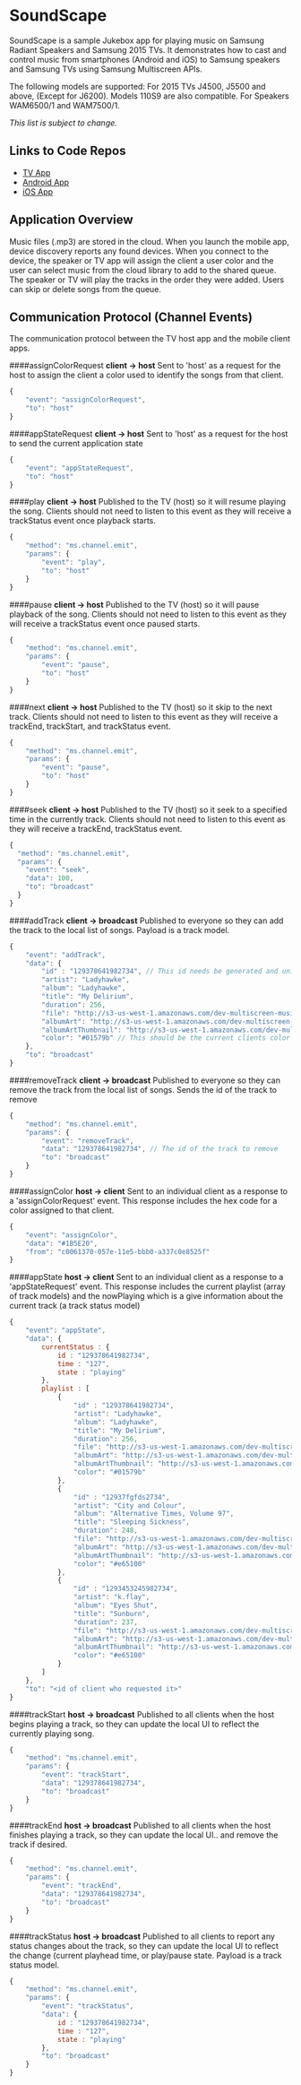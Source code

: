 # SoundScape

SoundScape is a sample Jukebox app for playing music on Samsung Radiant
Speakers and Samsung 2015 TVs. It demonstrates how to cast and control music from
smartphones (Android and iOS) to Samsung speakers and Samsung TVs using
Samsung Multiscreen APIs.

The following models are supported: For 2015 TVs
J4500, J5500 and above, (Except for J6200). Models 110S9 are also compatible.
For Speakers WAM6500/1 and WAM7500/1.

*This list is subject to change.*

## Links to Code Repos

- [TV App](https://github.com/MultiScreenSDK/soundscape-tv)
- [Android App](https://github.com/MultiScreenSDK/android-audioplayer)
- [iOS App](https://github.com/MultiScreenSDK/ios-audioplayer)

## Application Overview

Music files (.mp3) are stored in the cloud.  When you launch the mobile app, device discovery reports any found devices. When you connect to the device, the speaker or TV app will assign the client a user color and the user can select music from the cloud library to add to the shared queue.  The speaker or TV will play the tracks in the order they were added. Users can skip or delete songs from the queue.

## Communication Protocol (Channel Events)

The communication protocol between the TV host app and the mobile client apps.

####assignColorRequest
**client -> host**
Sent to 'host' as a request for the host to assign the client a color used to
identify the songs from that client.
```javascript
{
    "event": "assignColorRequest",
    "to": "host"
}
```

####appStateRequest
**client -> host**
Sent to 'host' as a request for the host to send the current application state
```javascript
{
    "event": "appStateRequest",
    "to": "host"
}
```

####play
**client -> host**
Published to the TV (host) so it will resume playing the song. Clients should not need to listen to this event as they will receive a trackStatus event once playback starts.
```javascript
{
    "method": "ms.channel.emit",
    "params": {
        "event": "play",
        "to": "host"
    }
}
```

####pause
**client -> host**
Published to the TV (host) so it will pause playback of the song. Clients should not need to listen to this event as they will receive a trackStatus event once paused starts.
```javascript
{
    "method": "ms.channel.emit",
    "params": {
        "event": "pause",
        "to": "host"
    }
}
```

####next
**client -> host**
Published to the TV (host) so it skip to the next track. Clients should not need to listen to this event as they will receive a trackEnd, trackStart, and trackStatus event.
```javascript
{
    "method": "ms.channel.emit",
    "params": {
        "event": "pause",
        "to": "host"
    }
}
```

####seek
**client -> host**
Published to the TV (host) so it seek to a specified time in the currently track. Clients should not need to listen to this event as they will receive a trackEnd, trackStatus event.
```javascript
{
  "method": "ms.channel.emit",
  "params": {
    "event": "seek",
    "data": 100,
    "to": "broadcast"
  }
}
```

####addTrack
**client -> broadcast**
Published to everyone so they can add the track to the local list of songs. Payload is a track model.
```javascript
{
    "event": "addTrack",
    "data": {
        "id" : "129378641982734", // This id needs be generated and unique per add
        "artist": "Ladyhawke",
        "album": "Ladyhawke",
        "title": "My Delirium",
        "duration": 256,
        "file": "http://s3-us-west-1.amazonaws.com/dev-multiscreen-music-library/songs/Ladyhawke - Ladyhawke - My Delirium.mp3",
        "albumArt": "http://s3-us-west-1.amazonaws.com/dev-multiscreen-music-library/artwork/Ladyhawke-Ladyhawke.jpg",
        "albumArtThumbnail": "http://s3-us-west-1.amazonaws.com/dev-multiscreen-music-library/artwork/Ladyhawke-Ladyhawke-thumbnail.jpg",
        "color": "#01579b" // This should be the current clients color selected at start
    },
    "to": "broadcast"
}
```

####removeTrack
**client -> broadcast**
Published to everyone so they can remove the track from the local list of songs. Sends the id of the track to remove
```javascript
{
    "method": "ms.channel.emit",
    "params": {
        "event": "removeTrack",
        "data": "129378641982734", // The id of the track to remove
        "to": "broadcast"
    }
}
```

####assignColor
**host -> client**
Sent to an individual client as a response to a 'assignColorRequest' event. This response includes the hex code for a color assigned to that client.

```javascript
{
  	"event": "assignColor",
  	"data": "#1B5E20",
  	"from": "c0061370-057e-11e5-bbb0-a337c0e8525f"
}
```

####appState
**host -> client**
Sent to an individual client as a response to a 'appStateRequest' event. This response includes the current playlist (array of track models) and the nowPlaying which is a give information about the current track (a track status model)

```javascript
{
    "event": "appState",
    "data": {
        currentStatus : {
            id : "129378641982734",
            time : "127",
            state : "playing"
        },
        playlist : [
            {
                "id" : "129378641982734",
                "artist": "Ladyhawke",
                "album": "Ladyhawke",
                "title": "My Delirium",
                "duration": 256,
                "file": "http://s3-us-west-1.amazonaws.com/dev-multiscreen-music-library/songs/Ladyhawke - Ladyhawke - My Delirium.mp3",
                "albumArt": "http://s3-us-west-1.amazonaws.com/dev-multiscreen-music-library/artwork/Ladyhawke-Ladyhawke.jpg",
                "albumArtThumbnail": "http://s3-us-west-1.amazonaws.com/dev-multiscreen-music-library/artwork/Ladyhawke-Ladyhawke-thumbnail.jpg",
                "color": "#01579b"
            },
            {
                "id" : "12937fgfds2734",
                "artist": "City and Colour",
                "album": "Alternative Times, Volume 97",
                "title": "Sleeping Sickness",
                "duration": 248,
                "file": "http://s3-us-west-1.amazonaws.com/dev-multiscreen-music-library/songs/City and Colour - Alternative Times, Volume 97 - Sleeping Sickness.mp3",
                "albumArt": "http://s3-us-west-1.amazonaws.com/dev-multiscreen-music-library/artwork/City and Colour-Alternative Times, Volume 97.jpg",
                "albumArtThumbnail": "http://s3-us-west-1.amazonaws.com/dev-multiscreen-music-library/artwork/City and Colour-Alternative Times, Volume 97-thumbnail.jpg",
                "color": "#e65100"
            },
            {
                "id" : "1293453245982734",
                "artist": "k.flay",
                "album": "Eyes Shut",
                "title": "Sunburn",
                "duration": 237,
                "file": "http://s3-us-west-1.amazonaws.com/dev-multiscreen-music-library/songs/k.flay - Eyes Shut - Sunburn.mp3",
                "albumArt": "http://s3-us-west-1.amazonaws.com/dev-multiscreen-music-library/artwork/k.flay-Eyes Shut.jpg",
                "albumArtThumbnail": "http://s3-us-west-1.amazonaws.com/dev-multiscreen-music-library/artwork/k.flay-Eyes Shut-thumbnail.jpg",
                "color": "#e65100"
            }
        ]
    },
    "to": "<id of client who requested it>"
}
```

####trackStart
**host -> broadcast**
Published to all clients when the host begins playing a track, so they can update the local UI to reflect the currently playing song.
```javascript
{
    "method": "ms.channel.emit",
    "params": {
        "event": "trackStart",
        "data": "129378641982734",
        "to": "broadcast"
    }
}
```

####trackEnd
**host -> broadcast**
Published to all clients when the host finishes playing a track, so they can update the local UI.. and remove the track if desired.
```javascript
{
    "method": "ms.channel.emit",
    "params": {
        "event": "trackEnd",
        "data": "129378641982734",
        "to": "broadcast"
    }
}
```

####trackStatus
**host -> broadcast**
Published to all clients to report any status changes about the track, so they can update the local UI to reflect the change (current playhead time, or play/pause state. Payload is a track status model.
```javascript
{
    "method": "ms.channel.emit",
    "params": {
        "event": "trackStatus",
        "data": {
            id : "129378641982734",
            time : "127",
            state : "playing"
        },
        "to": "broadcast"
    }
}
```
